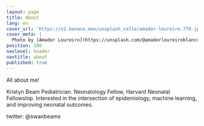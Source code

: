 ```yaml
---
layout: page
title: About
lang: en
cover_url: 'https://s2.banana.moe/unsplash_colle/amador-loureiro-779.jpg'
cover_meta: |
  Photo by [Amador Loureiro](https://unsplash.com/@amadorloureiroblanco)
position: 100
navlevel: header
navtitle: about
published: true
---
```


All about me!

Kristyn Beam
Pediatrician.
Neonatology Fellow, Harvard Neonatal Fellowship.
Interested in the intersection of epidemiology, machine learning, and improving neonatal outcomes.

twitter: @swanbeams



